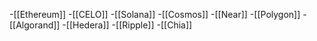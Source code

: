 -[[Ethereum]]
-[[CELO]]
-[[Solana]]
-[[Cosmos]]
-[[Near]]
-[[Polygon]]
-[[Algorand]]
-[[Hedera]]
-[[Ripple]]
-[[Chia]]

